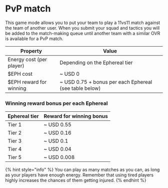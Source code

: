 # PvP match

This game mode allows you to put your team to play a 11vs11 match against the team of another user. When you submit your squad and tactics you will be added to the match-making queue until another team with a similar OVR is available for a PvP match.

| Property                 | Value                                                   |
| ------------------------ | ------------------------------------------------------- |
| Energy cost (per player) | Depending on the Ephereal tier                          |
| $EPH cost                | \~ USD 0                                                |
| $EPH reward for winning  | \~ USD 0.75 + bonus per each Ephereal (see table below) |

### Winning reward bonus per each Ephereal

| Ephereal tier | Reward for winning bonus |
| ------------- | ------------------------ |
| Tier 1        | \~ USD 0.55              |
| Tier 2        | \~ USD 0.16              |
| Tier 3        | \~ USD 0.1               |
| Tier 4        | \~ USD 0.04              |
| Tier 5        | \~ USD 0.008             |

{% hint style="info" %}
You can play as many matches as you can, as long as your players have enough energy. Remember that using tired players highly increases the chances of them getting injured.
{% endhint %}
